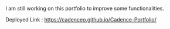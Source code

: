 I am still working on this portfolio to improve some functionalities.

Deployed Link : https://cadenceo.github.io/Cadence-Portfolio/
